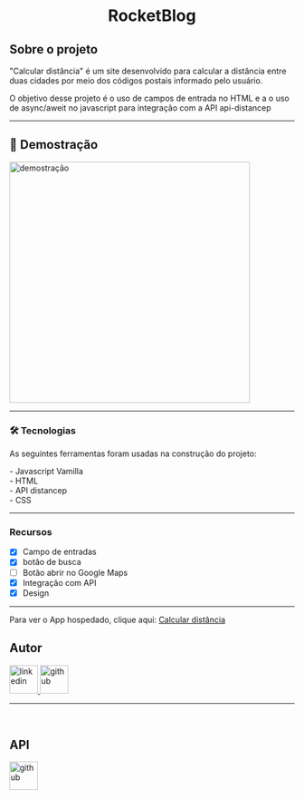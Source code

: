 <h1 align="center" >RocketBlog</h1>

<h2 >Sobre o projeto</h2>
<p>"Calcular distância" é um site desenvolvido para calcular a distância entre duas cidades por meio dos códigos postais informado pelo usuário.</p>

<p>O objetivo desse projeto é o uso de campos de entrada no HTML e a o uso de async/aweit no javascript para integração com a API api-distancep</p>
<hr>

<h2 >📸 Demostração</h2>
<img src="./readme/demo.gif" alt="demostração" height="425">
<hr>

### 🛠 Tecnologias
<p>As seguintes ferramentas foram usadas na construção do projeto:</p>
- Javascript Vamilla<br>
- HTML<br>
- API distancep<br>
- CSS<br>
<hr>

### Recursos
- [x] Campo de entradas
- [x] botão de busca
- [ ] Botão abrir no Google Maps
- [X] Integração com API 
- [X] Design

<hr>

Para ver o App hospedado, clique aqui: <a href="https://gabrielwaltmann.github.io/calcular-distancia-cep/">Calcular distância</a>

<h2>Autor</h2>
<a href="https://www.linkedin.com/in/gabrielwaltmann/">
  <img src="./readme/linkedin.svg" alt="linkedin" height="50">
</a>
<a href="https://github.com/gabrielwaltmann">
  <img src="./readme/github.svg" alt="github" height="50">
</a>
<hr><br>

<h2>API</h2>
<a href="https://github.com/vnsmoreira/api-distancep" >
  <img src="./readme/github.svg" alt="github" height="50" >
</a>
